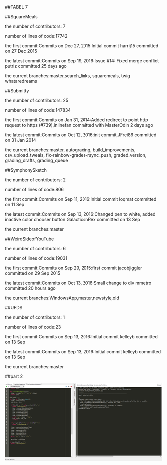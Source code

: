 ##TABEL 7

##SquareMeals

the number of contributors: 7

number of lines of code:17742

the first commit:Commits on Dec 27, 2015:Initial commit
harrij15 committed on 27 Dec 2015

the latest commit:Commits on Sep 19, 2016:Issue #14: Fixed merge conflict
putriz committed 25 days ago

the current branches:master,search_links, squaremeals, twig whataredreams

##Submitty

the number of contributors: 25

number of lines of code:147834

the first commit:Commits on Jan 31, 2014:Added redirect to point http request to https (#739),inlinefan committed with MasterOdin 2 days ago

the latest commit:Commits on Oct 12, 2016:init commit,JFrei86 committed on 31 Jan 2014

the current branches:master, autograding, build_improvements, csv_upload_tweals, fix-rainbow-grades-rsync_push, 
graded_version, grading_drafts, grading_queue

##SymphonySketch

the number of contributors: 2

number of lines of code:806

the first commit:Commits on Sep 11, 2016:Initial commit
loqmat committed on 11 Sep

the latest commit:Commits on Sep 13, 2016:Changed pen to white, added inactive color chooser button
GalacticonRex committed on 13 Sep

the current branches:master

##WeirdSideofYouTube

the number of contributors: 6

number of lines of code:19031

the first commit:Commits on Sep 29, 2015:first commit
jacobjiggler committed on 29 Sep 2015

the latest commit:Commits on Oct 13, 2016:Small change to div
mmetro committed 20 hours ago

the current branches:WindowsApp,master,newstyle,old

##UFDS

the number of contributors: 1

number of lines of code:23

the first commit:Commits on Sep 13, 2016:Initial commit
kelleyb committed on 13 Sep

the latest commit:Commits on Sep 13, 2016:Initial commit
kelleyb committed on 13 Sep

the current branches:master


##part 2

<img src="https://github.com/guoy5/open-source-lab/blob/master/image/Capture.PNG" />
